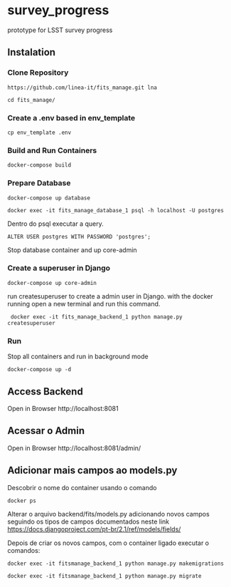 # survey_progress
prototype for LSST survey progress


## Instalation
### Clone Repository
```
https://github.com/linea-it/fits_manage.git lna
```

```
cd fits_manage/
```

### Create a .env based in env_template
```
cp env_template .env

```

### Build and Run Containers 
```
docker-compose build
```

### Prepare Database

```
docker-compose up database
```

```
docker exec -it fits_manage_database_1 psql -h localhost -U postgres
```

Dentro do psql executar a query.
```
ALTER USER postgres WITH PASSWORD 'postgres';
```

Stop database container and up core-admin

### Create a superuser in Django
```
docker-compose up core-admin
```
run createsuperuser to create a admin user in Django.
with the docker running open a new terminal and run this command.
```
 docker exec -it fits_manage_backend_1 python manage.py createsuperuser
```

### Run 
Stop all containers and run in background mode
```
docker-compose up -d
```

## Access Backend
Open in Browser
http://localhost:8081

## Acessar o Admin
Open in Browser
http://localhost:8081/admin/

## Adicionar mais campos ao models.py

Descobrir o nome do container usando o comando 

```
docker ps
```

Alterar o arquivo backend/fits/models.py adicionando novos campos 
seguindo os tipos de campos documentados neste link 
https://docs.djangoproject.com/pt-br/2.1/ref/models/fields/

Depois de criar os novos campos, com o container ligado executar o comandos:
```
docker exec -it fitsmanage_backend_1 python manage.py makemigrations
```

```
docker exec -it fitsmanage_backend_1 python manage.py migrate
```

